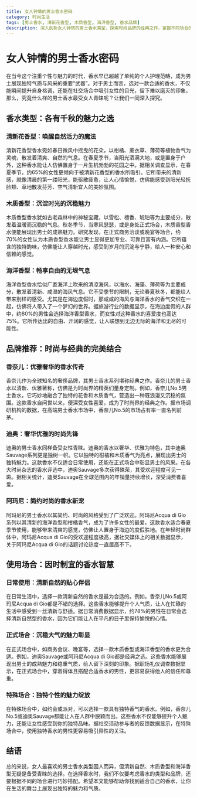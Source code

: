 ```yaml
---
title: 女人钟情的男士香水密码
category: 时尚生活
tags: [男士香水, 清新花香型, 木质香型, 海洋香型, 香水品牌]
description: 深入剖析女人钟情的男士香水类型，探索时尚品牌的经典之作，掌握不同场合的香水搭配智慧，助你在生活中展现独特魅力。
---
```


# 女人钟情的男士香水密码

在当今这个注重个性与魅力的时代，香水早已超越了单纯的个人护理范畴，成为男士展现独特气质与风采的重要“武器”。对于男士而言，选对一款合适的香水，不仅能瞬间提升自身格调，还能在社交场合中吸引女性的目光，留下难以磨灭的印象。那么，究竟什么样的男士香水最受女人青睐呢？让我们一同深入探究。

## 香水类型：各有千秋的魅力之选

### 清新花香型：唤醒自然活力的魔法
清新花香型香水宛如春日微风中摇曳的花朵，以柑橘、薰衣草、薄荷等植物香气为灵魂，散发着清爽、自然的气息。在春夏季节，当阳光洒满大地，或是置身于户外，这种香水能让人仿佛置身于一片生机勃勃的花园之中。据相关调查显示，在春夏季节，约65%的女性更倾向于被清新花香型的香水所吸引。它所带来的清新感，就像清晨的第一缕阳光，能驱散疲惫，让人心情愉悦，仿佛能感受到阳光轻抚脸颊、草地散发芬芳、空气清新宜人的美妙氛围。

### 木质香型：沉淀时光的沉稳魅力
木质香型香水犹如古老森林中的神秘宝藏，以雪松、檀香、琥珀等为主要成分，散发着温暖而沉稳的气息。秋冬季节，当寒风瑟瑟，或是身处正式场合，木质香型香水便能展现出男士的成熟魅力。研究发现，在正式商务洽谈或晚宴等场合，约70%的女性认为木质香型香水能让男士显得更加专业、可靠且富有内涵。它所蕴含的独特韵味，仿佛能让人穿越时光，感受到岁月的沉淀与宁静，给人一种安心和信赖的感觉。

### 海洋香型：畅享自由的无垠气息
海洋香型香水恰似广袤海洋上吹来的清凉海风，以海水、海藻、薄荷等为主要成分，散发着清新、咸湿的海风气息。它不受季节的限制，无论春夏秋冬，都能给人带来别样的感受。尤其是在海边度假时，那咸咸的海风与海洋香水的香气交织在一起，仿佛将人带入了一个梦幻的世界。据旅游行业的数据显示，在海边度假的人群中，约80%的男性会选择海洋香型香水，而女性对这种香水的喜爱度也高达75%。它所传达出的自由、开阔的感觉，让人联想到无边无际的海洋和无尽的可能性。

## 品牌推荐：时尚与经典的完美结合

### 香奈儿：优雅奢华的香水传奇
香奈儿作为全球知名的奢侈品牌，其男士香水系列堪称经典之作。香奈儿的男士香水以清新、优雅著称，仿佛是为时尚界的精英们量身定制。例如，香奈儿No.5男士香水，它巧妙地融合了独特的花香和木质香气，营造出一种既浪漫又沉稳的氛围。这款香水自问世以来，便深受女性喜爱，成为了时尚界的经典之作。据市场调研机构的数据，在高端男士香水市场中，香奈儿No.5的市场占有率一直名列前茅。

### 迪奥：奢华优雅的时尚先锋
迪奥的男士香水同样备受女性青睐。迪奥的香水以奢华、优雅为特色，其中迪奥Sauvage系列更是独树一帜。它以独特的柑橘和木质香气为亮点，展现出男士的独特魅力。这款香水不仅适合日常使用，还能在正式场合中彰显男士的风采。在各大时尚杂志的香水评选中，迪奥Sauvage多次获得殊荣，其受欢迎程度可见一斑。据相关统计，迪奥Sauvage在全球范围内的年销量持续增长，深受消费者喜爱。

### 阿玛尼：简约时尚的香水新宠
阿玛尼的男士香水以其简约、时尚的风格受到了广泛欢迎。阿玛尼Acqua di Gio系列以其清新的海洋香型和柑橘香气，成为了许多女性的最爱。这款香水适合春夏季节使用，能够带来清爽的感觉，仿佛让人置身于海边的度假胜地。在年轻时尚群体中，阿玛尼Acqua di Gio的受欢迎程度极高，据社交媒体上的相关数据显示，关于阿玛尼Acqua di Gio的话题讨论热度一直居高不下。

## 使用场合：因时制宜的香水智慧

### 日常使用：清新自然的贴心伴侣
在日常生活中，选择一款清新自然的香水是最为合适的。例如，香奈儿No.5或阿玛尼Acqua di Gio都是不错的选择。这些香水能够提升个人气质，让人在忙碌的生活中感受到一丝清新与舒适。据日常消费数据显示，约78%的男性在日常会选择清新自然型的香水，因为它们能让人在平凡的日子里保持愉悦的心情。

### 正式场合：沉稳大气的魅力彰显
在正式场合中，如商务会议、晚宴等，选择一款木质香型或海洋香型的香水更为合适。例如，迪奥Sauvage或阿玛尼Acqua di Gio都是经典之选。这些香水能够展现出男士的成熟魅力和稳重气质，给人留下深刻的印象。据职场礼仪调查数据显示，在正式场合中，穿着得体且搭配合适香水的男性，更容易获得他人的信任和尊重。

### 特殊场合：独特个性的魅力绽放
在特殊场合中，如约会或派对，可以选择一款具有独特香气的香水。例如，香奈儿No.5或迪奥Sauvage都能让人在人群中脱颖而出。这些香水不仅能够提升个人魅力，还能让女性感受到你的独特品味。据社交活动参与者的反馈数据显示，在特殊场合中，使用独特香水的男性更容易吸引异性的关注。

## 结语
总的来说，女人最喜欢的男士香水类型因人而异，但清新自然、木质香型和海洋香型无疑是备受青睐的选择。在选择香水时，我们不仅要考虑香水的类型和品牌，还要根据不同的场合进行巧妙搭配。希望本文能够帮助你找到适合自己的香水，让你在生活的舞台上展现出独特的魅力和气质。